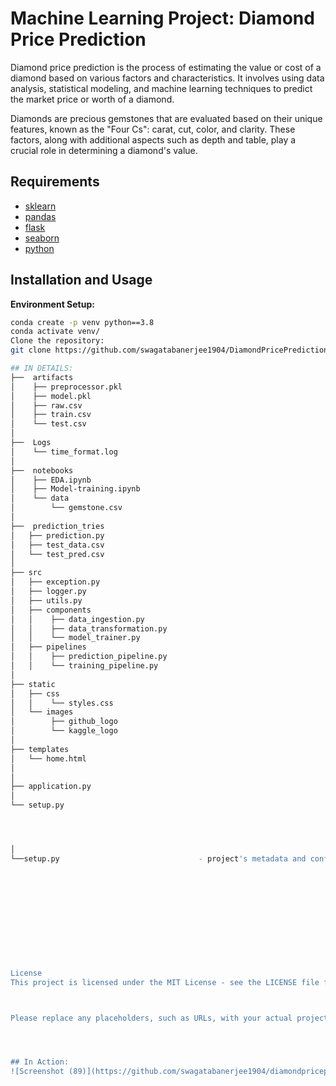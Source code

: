 # Machine Learning Project: Diamond Price Prediction

Diamond price prediction is the process of estimating the value or cost of a diamond based on various factors and characteristics. It involves using data analysis, statistical modeling, and machine learning techniques to predict the market price or worth of a diamond.

Diamonds are precious gemstones that are evaluated based on their unique features, known as the "Four Cs": carat, cut, color, and clarity. These factors, along with additional aspects such as depth and table, play a crucial role in determining a diamond's value.

## Requirements

- [sklearn](https://scikit-learn.org/)
- [pandas](https://pandas.pydata.org/)
- [flask](https://flask.palletsprojects.com/)
- [seaborn](https://seaborn.pydata.org/)
- [python](https://www.python.org/)

## Installation and Usage

**Environment Setup:**

```bash
conda create -p venv python==3.8
conda activate venv/
Clone the repository:
git clone https://github.com/swagatabanerjee1904/DiamondPricePrediction

## IN DETAILS:
├──  artifacts
│    ├── preprocessor.pkl
│    ├── model.pkl
│    ├── raw.csv
│    ├── train.csv
│    └── test.csv
│
├──  Logs
│    └── time_format.log
│
├──  notebooks
│    ├── EDA.ipynb
│    ├── Model-training.ipynb
│    └── data
│        └── gemstone.csv
│
├──  prediction_tries
│   ├── prediction.py
│   ├── test_data.csv
│   └── test_pred.csv
│
├── src
│   ├── exception.py
│   ├── logger.py
│   ├── utils.py
│   ├── components
│   │    ├── data_ingestion.py
│   │    ├── data_transformation.py
│   │    └── model_trainer.py
│   ├── pipelines
│   │    ├── prediction_pipeline.py
│   │    └── training_pipeline.py
│
├── static
│   ├── css
│   │    └── styles.css
│   └── images
│        ├── github_logo
│        └── kaggle_logo
│
├── templates
│   └── home.html
│
│
├── application.py
│
└── setup.py




│					
└──setup.py                               - project's metadata and configuration details












License
This project is licensed under the MIT License - see the LICENSE file for details.



Please replace any placeholders, such as URLs, with your actual project information.




## In Action:
![Screenshot (89)](https://github.com/swagatabanerjee1904/diamondpriceprediction/assets/111900330/ceb1cd96-73ac-40db-b337-5a94ac0ec714)
